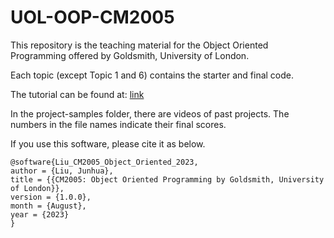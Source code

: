 # UOL-OOP-CM2005

This repository is the teaching material for the Object Oriented Programming offered by Goldsmith, University of London.

Each topic (except Topic 1 and 6) contains the starter and final code.

The tutorial can be found at: [link](https://simgejl.notion.site/CM2005-OOP-Oct-2023-6e1b8633d0384cd2923106d843e957c4?pvs=4)

In the project-samples folder, there are videos of past projects. The numbers in the file names indicate their final scores.

If you use this software, please cite it as below.

```
@software{Liu_CM2005_Object_Oriented_2023,
author = {Liu, Junhua},
title = {{CM2005: Object Oriented Programming by Goldsmith, University of London}},
version = {1.0.0},
month = {August},
year = {2023}
}
```
